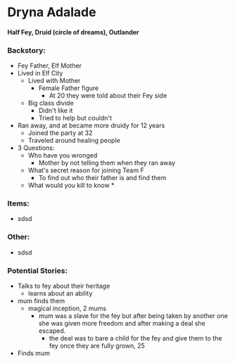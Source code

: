 # Dryna Adalade
#### Half Fey, Druid (circle of dreams), Outlander
### Backstory:
* Fey Father, Elf Mother
* Lived in Elf City
  * Lived with Mother
    * Female Father figure
      * At 20 they were told about their Fey side
  * Big class divide
    * Didn't like it
    * Tried to help but couldn't
* Ran away, and at became more druidy for 12 years
  * Joined the party at 32
  * Traveled around healing people
* 3 Questions:
  * Who have you wronged
    * Mother by not telling them when they ran away
  * What's secret reason for joining Team F
    * To find out who their father is and find them
  * What would you kill to know
    *

### Items:
* sdsd

### Other:
* sdsd

### Potential Stories:
* Talks to fey about their heritage
  * learns about an ability
* mum finds them
  * magical inception, 2 mums
    * mum was a slave for the fey but after being taken by another one she was given more freedom and after making a deal she escaped.
      * the deal was to bare a child for the fey and give them to the fey once they are fully grown, 25
* Finds mum
